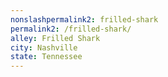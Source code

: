 ```yaml
---
﻿nonslashpermalink2: frilled-shark
permalink2: /frilled-shark/
alley: Frilled Shark
city: Nashville
state: Tennessee
---
```

